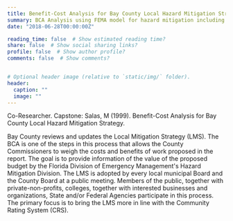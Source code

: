 ```yaml
---
title: Benefit-Cost Analysis for Bay County Local Hazard Mitigation Strategy. 
summary: BCA Analysis using FEMA model for hazard mitigation including lift stations and mapping of evacuation routes.
date: "2018-06-28T00:00:00Z"

reading_time: false  # Show estimated reading time?
share: false  # Show social sharing links?
profile: false  # Show author profile?
comments: false  # Show comments?


# Optional header image (relative to `static/img/` folder).
header:
  caption: ""
  image: ""
---
```


Co-Researcher. Capstone: Salas, M (1999). Benefit-Cost Analysis for Bay County Local Hazard Mitigation Strategy. 

Bay County reviews and updates the Local Mitigation Strategy (LMS). The BCA is one of the steps in this process that allows the County Commissioners to weigh the costs and benefits of work proposed in the report. The goal is to provide information of the value of the proposed budget by the Florida Division of Emergency Management's Hazard Mitigation Division.  The LMS is adopted by every local municipal Board and the County Board at a public meeting. Members of the public, together with private-non-profits, colleges, together with interested businesses and organizations, State and/or Federal Agencies participate in this process. The primary focus is to bring the LMS more in line with the Community Rating System (CRS).
